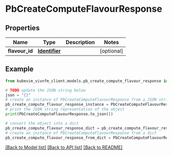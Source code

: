 # PbCreateComputeFlavourResponse


## Properties

Name | Type | Description | Notes
------------ | ------------- | ------------- | -------------
**flavour_id** | [**Identifier**](Identifier.md) |  | [optional] 

## Example

```python
from kubevim_vivnfm_client.models.pb_create_compute_flavour_response import PbCreateComputeFlavourResponse

# TODO update the JSON string below
json = "{}"
# create an instance of PbCreateComputeFlavourResponse from a JSON string
pb_create_compute_flavour_response_instance = PbCreateComputeFlavourResponse.from_json(json)
# print the JSON string representation of the object
print(PbCreateComputeFlavourResponse.to_json())

# convert the object into a dict
pb_create_compute_flavour_response_dict = pb_create_compute_flavour_response_instance.to_dict()
# create an instance of PbCreateComputeFlavourResponse from a dict
pb_create_compute_flavour_response_from_dict = PbCreateComputeFlavourResponse.from_dict(pb_create_compute_flavour_response_dict)
```
[[Back to Model list]](../README.md#documentation-for-models) [[Back to API list]](../README.md#documentation-for-api-endpoints) [[Back to README]](../README.md)


